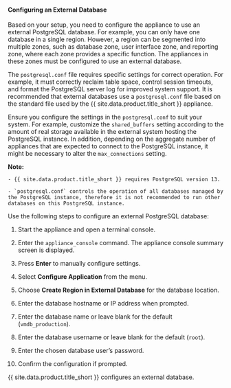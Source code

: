 #### Configuring an External Database

Based on your setup, you need to configure the appliance to use
an external PostgreSQL database. For example, you can only have one
database in a single region. However, a region can be segmented into
multiple zones, such as database zone, user interface zone, and
reporting zone, where each zone provides a specific function. The
appliances in these zones must be configured to use an external
database.

The `postgresql.conf` file requires
specific settings for correct operation. For example, it must correctly
reclaim table space, control session timeouts, and format the PostgreSQL
server log for improved system support. It is recommended that external databases use a
`postgresql.conf` file based on the standard file used by the
{{ site.data.product.title_short }} appliance.

Ensure you configure the settings in the `postgresql.conf` to suit your
system. For example, customize the `shared_buffers` setting according to
the amount of real storage available in the external system hosting the
PostgreSQL instance. In addition, depending on the aggregate number of
appliances that are expected to connect to the PostgreSQL instance, it might be
necessary to alter the `max_connections` setting.

**Note:**

    - {{ site.data.product.title_short }} requires PostgreSQL version 13.

    - `postgresql.conf` controls the operation of all databases managed by the PostgreSQL instance, therefore it is not recommended to run other databases on this PostgreSQL instance.

Use the following steps to configure an external PostgreSQL database:

1.  Start the appliance and open a terminal console.

2.  Enter the `appliance_console` command. The appliance console summary screen is displayed.

3.  Press **Enter** to manually configure settings.

4.  Select **Configure Application** from the menu.

5.  Choose **Create Region in External Database** for the database location.

6.  Enter the database hostname or IP address when prompted.

7.  Enter the database name or leave blank for the default
    (`vmdb_production`).

8.  Enter the database username or leave blank for the default (`root`).

9. Enter the chosen database user’s password.

10. Confirm the configuration if prompted.

{{ site.data.product.title_short }} configures an external database.
